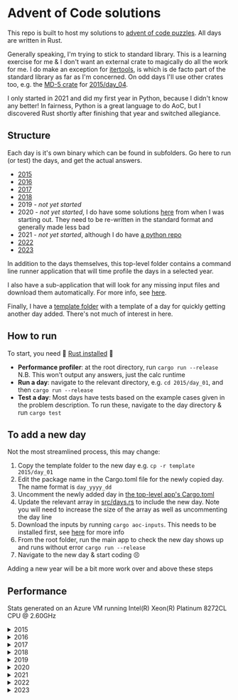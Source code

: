 # Advent of Code solutions

This repo is built to host my solutions to [advent of code puzzles](https://adventofcode.com/).
All days are written in Rust.

Generally speaking, I'm trying to stick to standard library.
This is a learning exercise for me & I don't want an external crate to magically do all the work for me.
I do make an exception for [itertools](https://docs.rs/itertools/latest/itertools/), is which is de facto part of the standard library as far as I'm concerned.
On odd days I'll use other crates too, e.g. the [MD-5 crate](https://docs.rs/md-5/latest/md5/) for [2015/day_04](2015/day_04/src/main.rs).

I only started in 2021 and did my first year in Python, because I didn't know any better!
In fairness, Python is a great language to do AoC, but I discovered Rust shortly after finishing that year and switched allegiance.

## Structure

Each day is it's own binary which can be found in subfolders.
Go here to run (or test) the days, and get the actual answers.

* [2015](2015)
* [2016](2016)
* [2017](2017)
* [2018](2018)
* 2019 - _not yet started_
* 2020 - _not yet started_, I do have some solutions [here](wip/year_2020) from when I was starting out.
They need to be re-written in the standard format and generally made less bad
* 2021 - _not yet started_, although I do have [a python repo](https://github.com/jmacadie/AdventOfCode)
* [2022](2022)
* [2023](2023)

In addition to the days themselves, this top-level folder contains a command line runner application that
will time profile the days in a selected year.

I also have a sub-application that will look for any missing input files and download them automatically.
For more info, see [here](inputs).

Finally, I have a [template folder](template) with a template of a day for quickly getting another day added.
There's not much of interest in here.

## How to run

To start, you need :crab: [Rust installed](https://www.rust-lang.org/tools/install) :crab:

* **Performance profiler**: at the root directory, run `cargo run --release`
N.B. This won't output any answers, just the calc runtime
* **Run a day**: navigate to the relevant directory, e.g. `cd 2015/day_01`, and then `cargo run --release`
* **Test a day**: Most days have tests based on the example cases given in the problem description.
To run these, navigate to the day directory & run `cargo test`

## To add a new day

Not the most streamlined process, this may change:

1. Copy the template folder to the new day e.g. `cp -r template 2015/day_01`
2. Edit the package name in the Cargo.toml file for the newly copied day. The name format is `day_yyyy_dd`
3. Uncomment the newly added day in [the top-level app's Cargo.toml](Cargo.toml)
4. Update the relevant array in [src/days.rs](src/days.rs) to include the new day.
Note you will need to increase the size of the array as well as uncommenting the day line
5. Download the inputs by running `cargo aoc-inputs`. This needs to be installed first, see [here](inputs) for more info
6. From the root folder, run the main app to check the new day shows up and runs without error `cargo run --release`
7. Navigate to the new day & start coding :persevere:

Adding a new year will be a bit more work over and above these steps

## Performance

Stats generated on an Azure VM running Intel(R) Xeon(R) Platinum 8272CL CPU @ 2.60GHz

<details>
  <summary>2015</summary>

  **All Days: 555.24ms**

  | Day | Runtime | Percentage of year |
  |---|---|---|
  |  [Day 1: Not Quite Lisp](2015/day_01/src/main.rs)                         |  14.80 μs |  0% |
  |  [Day 2: I Was Told There Would Be No Math](2015/day_02/src/main.rs)      | 154.80 μs |  0% |
  |  [Day 3: Perfect Spherical Houses in a Vacuum](2015/day_03/src/main.rs)   | 674.90 μs |  0% |
  |  [Day 4: The Ideal Stocking Stuffer](2015/day_04/src/main.rs)             | 282.74 ms | 50% |
  |  [Day 5: Dosen't He Have Intern-Elves For This?](2015/day_05/src/main.rs) | 331.40 μs |  0% |
  |  [Day 6: Probably a Fire Hazard](2015/day_06/src/main.rs)                 |  25.19 ms |  4% |
  |  [Day 7: Some Assembly Required](2015/day_07/src/main.rs)                 |  16.48 ms |  2% |
  |  [Day 8: Matchsticks](2015/day_08/src/main.rs)                            |  40.60 μs |  0% |
  |  [Day 9: All in a Single Night](2015/day_09/src/main.rs)                  |  20.01 ms |  3% |
  | [Day 10: Elves Look, Elves Say](2015/day_10/src/main.rs)                  |  62.95 ms | 11% |
  | [Day 11: Corporate Policy](2015/day_11/src/main.rs)                       |  52.00 ms |  9% |
  | [Day 12: JSAbacusFramework.io](2015/day_12/src/main.rs)                   | 177.30 μs |  0% |
  | [Day 13: Knights of the Dinner Table](2015/day_13/src/main.rs)            |   3.16 ms |  0% |
  | [Day 14: Reindeer Olympics](2015/day_14/src/main.rs)                      | 249.40 μs |  0% |
  | [Day 15: Science for Hungry People](2015/day_15/src/main.rs)              | 165.70 μs |  0% |
  | [Day 16: Aunt Sue](2015/day_16/src/main.rs)                               | 209.30 μs |  0% |
  | [Day 17: No Such Thing as Too Much](2015/day_17/src/main.rs)              |   7.24 ms |  1% |
  | [Day 18: Like a GIF For Your Yard](2015/day_18/src/main.rs)               |  47.98 ms |  8% |
  | [Day 19: Medicine for Rudolph](2015/day_19/src/main.rs)                   |  51.70 μs |  0% |
  | [Day 20: Infinite Elves and Infinite Houses](2015/day_20/src/main.rs)     | 451.30 μs |  0% |
  | [Day 21: RPG Simulator 20XX](2015/day_21/src/main.rs)                     | 478.30 μs |  0% |
  | [Day 22: Wizard Simulator 20XX](2015/day_22/src/main.rs)                  |  26.53 ms |  4% |
  | [Day 23: Opening the Turing Lock](2015/day_23/src/main.rs)                |  14.30 μs |  0% |
  | [Day 24: It Hangs in the Balance](2015/day_24/src/main.rs)                |   7.95 ms |  1% |
  | [Day 25: Let It Snow](2015/day_25/src/main.rs)                            |   1.50 μs |  0% |

</details>

<details>
  <summary>2016</summary>

  **All Days: 15.15 s**

  | Day | Runtime | Percentage of year |
  |---|---|---|
  |  [Day 1: No Time for a Taxicab](2016/day_01/src/main.rs)                  |   60.50 μs |   0% |
  |  [Day 2: Bathroom Security](2016/day_02/src/main.rs)                      |   45.00 μs |   0% |
  |  [Day 3: Squares With Three Sides](2016/day_03/src/main.rs)               |  346.30 μs |   0% |
  |  [Day 4: Security Through Obscurity](2016/day_04/src/main.rs)             |    1.95 ms |   0% |
  |  [Day 5: How About a Nice Game of Chess?](2016/day_05/src/main.rs)        |    5.52 s  |  36% |
  |  [Day 6: Signals and Noise](2016/day_06/src/main.rs)                      |  211.10 μs |   0% |
  |  [Day 7: Internet Protocol Version 7](2016/day_07/src/main.rs)            |    2.09 ms |   0% |
  |  [Day 8: Two-Factor Authentication](2016/day_08/src/main.rs)              |   44.90 μs |   0% |
  |  [Day 9: Explosives in Cyberspace](2016/day_09/src/main.rs)               |   31.90 μs |   0% |
  | [Day 10: Balance Bots](2016/day_10/src/main.rs)                           |   87.10 μs |   0% |
  | [Day 11: Radioisotope Thermoelectric Generators](2016/day_11/src/main.rs) |   46.63 ms |   0% |
  | [Day 12: Leonardo's Monorail](2016/day_12/src/main.rs)                    |    3.40 μs |   0% |
  | [Day 13: A Maze of Twisty Little Cubicles](2016/day_13/src/main.rs)       |   57.10 μs |   0% |
  | [Day 14: One-Time Pad](2016/day_14/src/main.rs)                           |    9.51 s  |  63% |
  | [Day 15: Timing is Everything](2016/day_15/src/main.rs)                   |    8.60 μs |   0% |
  | [Day 16: Dragon Checksum](2016/day_16/src/main.rs)                        |    2.60 μs |   0% |
  | [Day 17: Two Steps Forward](2016/day_17/src/main.rs)                      |   27.39 ms |   0% |
  | [Day 18: Like a Rogue](2016/day_18/src/main.rs)                           |    1.19 ms |   0% |
  | [Day 19: An Elephant Named Joseph](2016/day_19/src/main.rs)               |    1.50 μs |   0% |
  | [Day 20: Firewall Rules](2016/day_20/src/main.rs)                         |  128.00 μs |   0% |
  | [Day 21: Scrambled Letters and Hash](2016/day_21/src/main.rs)             |   41.40 μs |   0% |
  | [Day 22: Grid Computing](2016/day_22/src/main.rs)                         |    1.22 ms |   0% |
  | [Day 23: Safe Cracking](2016/day_23/src/main.rs)                          |    2.30 μs |   0% |
  | [Day 24: Air Duct Spelunking](2016/day_24/src/main.rs)                    |  699.40 μs |   0% |
  | [Day 25: Clock Signal](2016/day_25/src/main.rs)                           |  305.41 μs |   0% |

</details>

<details>
  <summary>2017</summary>

  **All Days: 978.00 ms**

  | Day | Runtime | Percentage of year |
  |---|---|---|
  |  [Day 1: Inverse Captcha](2017/day_01/src/main.rs)                         |    3.20 μs |   0% |
  |  [Day 2: Corruption Checksum](2017/day_02/src/main.rs)                     |   22.50 μs |   0% |
  |  [Day 3: Spiral Memory](2017/day_03/src/main.rs)                           |    3.10 μs |   0% |
  |  [Day 4: High-Entropy Passphrases](2017/day_04/src/main.rs)                |  303.60 μs |   0% |
  |  [Day 5: A Maze of Twisty Trampolines, All Alike](2017/day_05/src/main.rs) |  101.56 ms |  10% |
  |  [Day 6: Memory Reallocation](2017/day_06/src/main.rs)                     |    4.62 ms |   0% |
  |  [Day 7: Recursive Circus](2017/day_07/src/main.rs)                        |  489.70 μs |   0% |
  |  [Day 8: I Heard You Like Registers](2017/day_08/src/main.rs)              |  393.80 μs |   0% |
  |  [Day 9: Stream Processing](2017/day_09/src/main.rs)                       |  185.80 μs |   0% |
  | [Day 10: Knot Hash](2017/day_10/src/main.rs)                               |  170.10 μs |   0% |
  | [Day 11: Hex Ed](2017/day_11/src/main.rs)                                  |  450.50 μs |   0% |
  | [Day 12: Digital Plumber](2017/day_12/src/main.rs)                         |  535.80 μs |   0% |
  | [Day 13: Packet Scanners](2017/day_13/src/main.rs)                         |   29.10 μs |   0% |
  | [Day 14: Disk Defragmentation](2017/day_14/src/main.rs)                    |    9.86 ms |   0% |
  | [Day 15: Dueling Generators](2017/day_15/src/main.rs)                      |  475.21 ms |  48% |
  | [Day 16: Permutation Promenade](2017/day_16/src/main.rs)                   |   18.07 ms |   1% |
  | [Day 17: Spinkock](2017/day_17/src/main.rs)                                |    3.93 ms |   0% |
  | [Day 18: Duet](2017/day_18/src/main.rs)                                    |    3.61 ms |   0% |
  | [Day 19: A Series of Tubes](2017/day_19/src/main.rs)                       |  146.80 μs |   0% |
  | [Day 20: Particle Swarm](2017/day_20/src/main.rs)                          |   27.98 ms |   2% |
  | [Day 21: Fractal Art](2017/day_21/src/main.rs)                             |   55.80 μs |   0% |
  | [Day 22: Sporifica Virus](2017/day_22/src/main.rs)                         |  151.92 ms |  15% |
  | [Day 23: Coprocessor Conflagration](2017/day_23/src/main.rs)               |  375.90 μs |   0% |
  | [Day 24: Electromagnetic Moat](2017/day_24/src/main.rs)                    |  130.98 ms |  13% |
  | [Day 25: The Halting Problem](2017/day_25/src/main.rs)                     |   46.84 ms |   4% |

</details>

<details>
  <summary>2018</summary>

  **All Days:   7.40 ms** _part completed_

  | Day | Runtime | Percentage of year |
  |---|---|---|
  |  [Day 1: Chronal Calibration](2018/day_01/src/main.rs)         |    2.89 ms |  43% |
  |  [Day 2: Inventory Management System](2018/day_02/src/main.rs) |  195.90 μs |   2% |
  |  [Day 3: No Matter How You Slice It](2018/day_03/src/main.rs)  |    2.18 ms |  30% |
  |  [Day 4: Repose Record](2018/day_04/src/main.rs)               |  653.70 μs |   8% |
  |  [Day 5: Alchemical Reduction](2018/day_05/src/main.rs)        |    1.04 ms |  14% |

</details>

<details>
  <summary>2019</summary>

  _No solutions yet written_

</details>

<details>
  <summary>2020</summary>

  _No solutions yet written_

</details>

<details>
  <summary>2021</summary>

  _No solutions yet written_

</details>

<details>
  <summary>2022</summary>

  **All Days: 2.86s**

  | Day | Runtime | Percentage of year |
  |---|---|---|
  |  [Day 1: Calorie Counting](2022/day_01/src/main.rs)         |   98.30 μs |   0% |
  |  [Day 2: Rock Paper Scissors](2022/day_02/src/main.rs)      |  152.80 μs |   0% |
  |  [Day 3: Rucksack Reorganization](2022/day_03/src/main.rs)  |  135.00 μs |   0% |
  |  [Day 4: Camp Cleanup](2022/day_04/src/main.rs)             |  209.70 μs |   0% |
  |  [Day 5: Supply Stacks](2022/day_05/src/main.rs)            |  139.40 μs |   0% |
  |  [Day 6: Tuning Trouble](2022/day_06/src/main.rs)           |   13.70 μs |   0% |
  |  [Day 7: No Space Left On Device](2022/day_07/src/main.rs)  |   55.10 μs |   0% |
  |  [Day 8: Treetop Tree House](2022/day_08/src/main.rs)       |  109.30 μs |   0% |
  |  [Day 9: Rope Bridge](2022/day_09/src/main.rs)              |  654.40 μs |   0% |
  | [Day 10: Cathode-Ray Tube](2022/day_10/src/main.rs)         |   27.30 μs |   0% |
  | [Day 11: Monkey in the Middle](2022/day_11/src/main.rs)     |   11.20 ms |   0% |
  | [Day 12: Hill Climbing Algorithm](2022/day_12/src/main.rs)  |  545.70 μs |   0% |
  | [Day 13: Distress Signal](2022/day_13/src/main.rs)          |  235.70 μs |   0% |
  | [Day 14: Regolith Reservoir](2022/day_14/src/main.rs)       |   15.86 ms |   0% |
  | [Day 15: Beacon Exclusion Zone](2022/day_15/src/main.rs)    |   39.50 μs |   0% |
  | [Day 16: Proboscidea Volcanium](2022/day_16/src/main.rs)    |    1.01 s  |  35% |
  | [Day 17: Pyroclastic Flow](2022/day_17/src/main.rs)         |  397.60 μs |   0% |
  | [Day 18: Boiling Boulders](2022/day_18/src/main.rs)         |  183.06 ms |   6% |
  | [Day 19: Not Enough Minerals](2022/day_19/src/main.rs)      |  170.59 ms |   5% |
  | [Day 20: Grove Positioning System](2022/day_20/src/main.rs) |  178.75 ms |   6% |
  | [Day 21: Monkey Math](2022/day_21/src/main.rs)              |    3.60 ms |   0% |
  | [Day 22: Monkey Map](2022/day_22/src/main.rs)               |    3.10 ms |   0% |
  | [Day 23: Unstable Diffusion](2022/day_23/src/main.rs)       |  242.24 ms |   8% |
  | [Day 24: Blizzard Basin](2022/day_24/src/main.rs)           |    1.03 s  |  36% |
  | [Day 25: Full of Hot Air](2022/day_25/src/main.rs)          |   15.30 μs |   0% |

</details>

<details>
  <summary>2023</summary>

  **All Days: 338.93 ms** _part completed_

  | Day | Runtime | Percentage of year |
  |---|---|---|
  |  [Day 1: Trebuchet?!](2023/day_01/src/main.rs)                     |  193.61 μs |   0% |
  |  [Day 2: Cube Conundrum](2023/day_02/src/main.rs)                  |  168.91 μs |   0% |
  |  [Day 3: Gear Ratios](2023/day_03/src/main.rs)                     |  125.71 μs |   0% |
  |  [Day 4: Scratchcards](2023/day_04/src/main.rs)                    |  187.41 μs |   0% |
  |  [Day 5: If You Give A Seed A Fertilizer](2023/day_05/src/main.rs) |  354.02 μs |   0% |
  |  [Day 6: Wait For It](2023/day_06/src/main.rs)                     |    2.80 μs |   0% |
  |  [Day 7: Camel Cards](2023/day_07/src/main.rs)                     |  559.34 μs |   0% |
  |  [Day 8: Haunted Wasteland](2023/day_08/src/main.rs)               |  656.54 μs |   0% |
  |  [Day 9: Mirage Maintenance](2023/day_09/src/main.rs)              |  374.72 μs |   0% |
  | [Day 10: Pipe Maze](2023/day_10/src/main.rs)                       |  449.33 μs |   0% |
  | [Day 11: Cosmic Expansion](2023/day_11/src/main.rs)                |  302.30 μs |   0% |
  | [Day 12: Hot Springs](2023/day_12/src/main.rs)                     |  117.56 ms |  35% |
  | [Day 13: Point of Incidence](2023/day_13/src/main.rs)              |  143.40 μs |   0% |
  | [Day 14: Parabolic Reflector Dish](2023/day_14/src/main.rs)        |   60.46 ms |  17% |
  | [Day 15: Lens Library](2023/day_15/src/main.rs)                    |  464.20 μs |   0% |
  | [Day 16: The Floor Will Be Lava](2023/day_16/src/main.rs)          |   29.05 ms |   8% |
  | [Day 17: Clumsy Crucible](2023/day_17/src/main.rs)                 |  127.08 ms |  37% |
  | [Day 18: Lavaduct Lagoon](2023/day_18/src/main.rs)                 |  442.20 μs |   0% |

</details>
